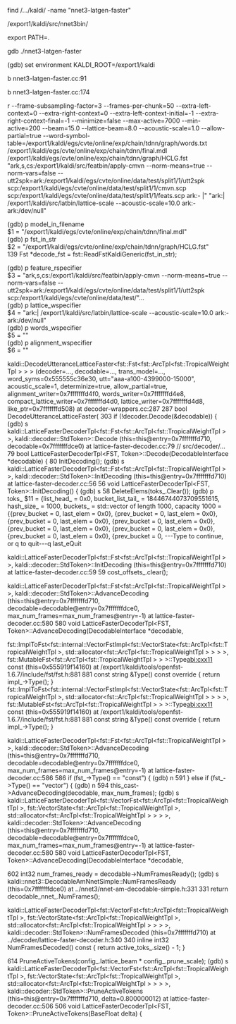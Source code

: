 find /.../kaldi/ -name "nnet3-latgen-faster"

/export1/kaldi/src/nnet3bin/

export PATH=.

gdb ./nnet3-latgen-faster

(gdb) set environment KALDI_ROOT=/export1/kaldi

b nnet3-latgen-faster.cc:91

b nnet3-latgen-faster.cc:174

r --frame-subsampling-factor=3 --frames-per-chunk=50 --extra-left-context=0 --extra-right-context=0 --extra-left-context-initial=-1 --extra-right-context-final=-1 --minimize=false --max-active=7000 --min-active=200 --beam=15.0 --lattice-beam=8.0 --acoustic-scale=1.0 --allow-partial=true --word-symbol-table=/export1/kaldi/egs/cvte/online/exp/chain/tdnn/graph/words.txt /export1/kaldi/egs/cvte/online/exp/chain/tdnn/final.mdl /export1/kaldi/egs/cvte/online/exp/chain/tdnn/graph/HCLG.fst "ark,s,cs:/export1/kaldi/src/featbin/apply-cmvn --norm-means=true --norm-vars=false --utt2spk=ark:/export1/kaldi/egs/cvte/online/data/test/split1/1/utt2spk scp:/export1/kaldi/egs/cvte/online/data/test/split1/1/cmvn.scp scp:/export1/kaldi/egs/cvte/online/data/test/split1/1/feats.scp ark:- |" "ark:| /export1/kaldi/src/latbin/lattice-scale --acoustic-scale=10.0 ark:- ark:/dev/null"

(gdb) p model_in_filename     
$1 = "/export1/kaldi/egs/cvte/online/exp/chain/tdnn/final.mdl"     
(gdb) p fst_in_str     
$2 = "/export1/kaldi/egs/cvte/online/exp/chain/tdnn/graph/HCLG.fst"     
139           Fst<StdArc> *decode_fst = fst::ReadFstKaldiGeneric(fst_in_str);

(gdb) p feature_rspecifier     
$3 = "ark,s,cs:/export1/kaldi/src/featbin/apply-cmvn --norm-means=true --norm-vars=false --utt2spk=ark:/export1/kaldi/egs/cvte/online/data/test/split1/1/utt2spk scp:/export1/kaldi/egs/cvte/online/data/test/"...      
(gdb) p lattice_wspecifier     
$4 = "ark:| /export1/kaldi/src/latbin/lattice-scale --acoustic-scale=10.0 ark:- ark:/dev/null"     
(gdb) p words_wspecifier     
$5 = ""     
(gdb) p alignment_wspecifier     
$6 = ""     

kaldi::DecodeUtteranceLatticeFaster<fst::Fst<fst::ArcTpl<fst::TropicalWeightTpl<float> > > > (decoder=...,
    decodable=..., trans_model=..., word_syms=0x555555c36e30, utt="aaa-a100-4399000-15000", acoustic_scale=1,
    determinize=true, allow_partial=true, alignment_writer=0x7fffffffd4f0, words_writer=0x7fffffffd4e8,
    compact_lattice_writer=0x7fffffffd4d0, lattice_writer=0x7fffffffd4d8, like_ptr=0x7fffffffd508)
    at decoder-wrappers.cc:287
287     bool DecodeUtteranceLatticeFaster(
303       if (!decoder.Decode(&decodable)) {
(gdb) s
kaldi::LatticeFasterDecoderTpl<fst::Fst<fst::ArcTpl<fst::TropicalWeightTpl<float> > >, kaldi::decoder::StdToken>::Decode (this=this@entry=0x7fffffffd710, decodable=0x7fffffffdce0) at lattice-faster-decoder.cc:79  // src/decoder/...
79      bool LatticeFasterDecoderTpl<FST, Token>::Decode(DecodableInterface *decodable) {
80        InitDecoding();
(gdb) s
kaldi::LatticeFasterDecoderTpl<fst::Fst<fst::ArcTpl<fst::TropicalWeightTpl<float> > >, kaldi::decoder::StdToken>::InitDecoding (this=this@entry=0x7fffffffd710) at lattice-faster-decoder.cc:56
56      void LatticeFasterDecoderTpl<FST, Token>::InitDecoding() {
(gdb) s
58        DeleteElems(toks_.Clear());
(gdb) p toks_
$11 = {list_head_ = 0x0, bucket_list_tail_ = 18446744073709551615, hash_size_ = 1000,
  buckets_ = std::vector of length 1000, capacity 1000 = {{prev_bucket = 0, last_elem = 0x0}, {prev_bucket = 0,
      last_elem = 0x0}, {prev_bucket = 0, last_elem = 0x0}, {prev_bucket = 0, last_elem = 0x0}, {prev_bucket = 0,
      last_elem = 0x0}, {prev_bucket = 0, last_elem = 0x0}, {prev_bucket = 0, last_elem = 0x0}, {prev_bucket = 0,
---Type <return> to continue, or q <return> to quit---q
last_eQuit

kaldi::LatticeFasterDecoderTpl<fst::Fst<fst::ArcTpl<fst::TropicalWeightTpl<float> > >, kaldi::decoder::StdToken>::InitDecoding (this=this@entry=0x7fffffffd710) at lattice-faster-decoder.cc:59
59        cost_offsets_.clear();

kaldi::LatticeFasterDecoderTpl<fst::Fst<fst::ArcTpl<fst::TropicalWeightTpl<float> > >, kaldi::decoder::StdToken>::AdvanceDecoding (this=this@entry=0x7fffffffd710, decodable=decodable@entry=0x7fffffffdce0,
    max_num_frames=max_num_frames@entry=-1) at lattice-faster-decoder.cc:580
580     void LatticeFasterDecoderTpl<FST, Token>::AdvanceDecoding(DecodableInterface *decodable,

fst::ImplToFst<fst::internal::VectorFstImpl<fst::VectorState<fst::ArcTpl<fst::TropicalWeightTpl<float> >, std::allocator<fst::ArcTpl<fst::TropicalWeightTpl<float> > > > >, fst::MutableFst<fst::ArcTpl<fst::TropicalWeightTpl<float> > > >::Type[abi:cxx11]() const (this=0x555919f14160) at /export1/kaldi/tools/openfst-1.6.7/include/fst/fst.h:881
881       const string &Type() const override { return impl_->Type(); }
    fst::ImplToFst<fst::internal::VectorFstImpl<fst::VectorState<fst::ArcTpl<fst::TropicalWeightTpl<float> >, std::allocator<fst::ArcTpl<fst::TropicalWeightTpl<float> > > > >, fst::MutableFst<fst::ArcTpl<fst::TropicalWeightTpl<float> > > >::Type[abi:cxx11]() const (this=0x555919f14160) at /export1/kaldi/tools/openfst-1.6.7/include/fst/fst.h:881
881       const string &Type() const override { return impl_->Type(); }

kaldi::LatticeFasterDecoderTpl<fst::Fst<fst::ArcTpl<fst::TropicalWeightTpl<float> > >, kaldi::decoder::StdToken>::AdvanceDecoding (this=this@entry=0x7fffffffd710, decodable=decodable@entry=0x7fffffffdce0,
    max_num_frames=max_num_frames@entry=-1) at lattice-faster-decoder.cc:586
586         if (fst_->Type() == "const") {
(gdb) n
591         } else if (fst_->Type() == "vector") {
(gdb) n
594           this_cast->AdvanceDecoding(decodable, max_num_frames);
(gdb) s
kaldi::LatticeFasterDecoderTpl<fst::VectorFst<fst::ArcTpl<fst::TropicalWeightTpl<float> >, fst::VectorState<fst::ArcTpl<fst::TropicalWeightTpl<float> >, std::allocator<fst::ArcTpl<fst::TropicalWeightTpl<float> > > > >, kaldi::decoder::StdToken>::AdvanceDecoding (this=this@entry=0x7fffffffd710, decodable=decodable@entry=0x7fffffffdce0,
    max_num_frames=max_num_frames@entry=-1) at lattice-faster-decoder.cc:580
580     void LatticeFasterDecoderTpl<FST, Token>::AdvanceDecoding(DecodableInterface *decodable,

602       int32 num_frames_ready = decodable->NumFramesReady();
(gdb) s
kaldi::nnet3::DecodableAmNnetSimple::NumFramesReady (this=0x7fffffffdce0) at ../nnet3/nnet-am-decodable-simple.h:331
331         return decodable_nnet_.NumFrames();

kaldi::LatticeFasterDecoderTpl<fst::VectorFst<fst::ArcTpl<fst::TropicalWeightTpl<float> >, fst::VectorState<fst::ArcTpl<fst::TropicalWeightTpl<float> >, std::allocator<fst::ArcTpl<fst::TropicalWeightTpl<float> > > > >, kaldi::decoder::StdToken>::NumFramesDecoded (this=0x7fffffffd710) at ../decoder/lattice-faster-decoder.h:340
340       inline int32 NumFramesDecoded() const { return active_toks_.size() - 1; }

614           PruneActiveTokens(config_.lattice_beam * config_.prune_scale);
(gdb) s
kaldi::LatticeFasterDecoderTpl<fst::VectorFst<fst::ArcTpl<fst::TropicalWeightTpl<float> >, fst::VectorState<fst::ArcTpl<fst::TropicalWeightTpl<float> >, std::allocator<fst::ArcTpl<fst::TropicalWeightTpl<float> > > > >, kaldi::decoder::StdToken>::PruneActiveTokens (this=this@entry=0x7fffffffd710, delta=0.800000012) at lattice-faster-decoder.cc:506
506     void LatticeFasterDecoderTpl<FST, Token>::PruneActiveTokens(BaseFloat delta) {


